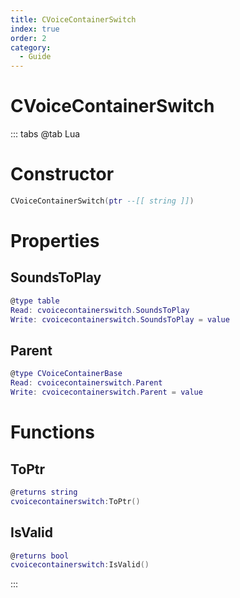 ```yaml
---
title: CVoiceContainerSwitch
index: true
order: 2
category:
  - Guide
---
```


# CVoiceContainerSwitch

::: tabs
@tab Lua
# Constructor
```lua
CVoiceContainerSwitch(ptr --[[ string ]])
```
# Properties
## SoundsToPlay 
```lua
@type table
Read: cvoicecontainerswitch.SoundsToPlay
Write: cvoicecontainerswitch.SoundsToPlay = value
```
## Parent 
```lua
@type CVoiceContainerBase
Read: cvoicecontainerswitch.Parent
Write: cvoicecontainerswitch.Parent = value
```
# Functions
## ToPtr
```lua
@returns string
cvoicecontainerswitch:ToPtr()
```
## IsValid
```lua
@returns bool
cvoicecontainerswitch:IsValid()
```

:::